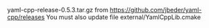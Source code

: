 yaml-cpp-release-0.5.3.tar.gz from https://github.com/jbeder/yaml-cpp/releases
You must also update file external/YamlCppLib.cmake

